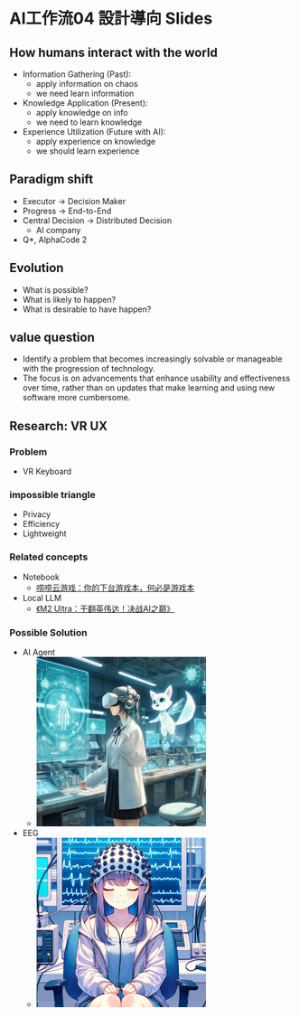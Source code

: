# AI工作流04 設計導向 Slides

## How humans interact with the world
* Information Gathering (Past):
  * apply information on chaos
  * we need learn information
* Knowledge Application (Present):
  * apply knowledge on info
  * we need to learn knowledge
* Experience Utilization (Future with AI): 
  * apply experience on knowledge
  * we should learn experience

## Paradigm shift
* Executor → Decision Maker
* Progress → End-to-End
* Central Decision → Distributed Decision
  * AI company
* Q*, AlphaCode 2

## Evolution
* What is possible?
* What is likely to happen?
* What is desirable to have happen?

## value question
* Identify a problem that becomes increasingly solvable or manageable with the progression of technology.
* The focus is on advancements that enhance usability and effectiveness over time, rather than on updates that make learning and using new software more cumbersome.

## Research: VR UX

### Problem
* VR Keyboard

### impossible triangle
* Privacy
* Efficiency
* Lightweight

### Related concepts
* Notebook
  * [唠唠云游戏：你的下台游戏本，何必是游戏本](https://www.youtube.com/watch?v=qH8AVOz5Gdg)
* Local LLM
  * [《M2 Ultra：干翻英伟达！决战AI之巅》](https://www.youtube.com/watch?v=UsfmqTb2NVY)

### Possible Solution
* AI Agent
  * <img src="./04/VR.webp" height="300">
* EEG
  * <img src="./04/EEG.webp" height="300">
